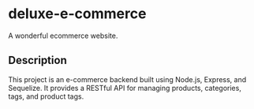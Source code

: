 # deluxe-e-commerce
A wonderful ecommerce website. 

## Description

This project is an e-commerce backend built using Node.js, Express, and Sequelize. It provides a RESTful API for managing products, categories, tags, and product tags.

